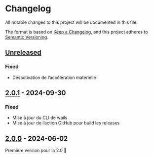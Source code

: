 # Changelog

All notable changes to this project will be documented in this file.

The format is based on [Keep a Changelog](https://keepachangelog.com/en/1.1.0/),
and this project adheres to [Semantic Versioning](https://semver.org/spec/v2.0.0.html).

## [Unreleased]

### Fixed

- Désactivation de l’accélération matérielle

## [2.0.1] - 2024-09-30

### Fixed

- Mise à jour du CLI de wails
- Mise à jour de l’action GitHub pour build les releases

## [2.0.0] - 2024-06-02

Première version pour la 2.0 🚀

[Unreleased]: https://github.com/umanit/toggl-redmine/compare/2.0.1...HEAD
[2.0.1]: https://github.com/umanit/toggl-redmine/compare/2.0.0...2.0.1
[2.0.0]: https://github.com/umanit/toggl-redmine/releases/tag/2.0.0
